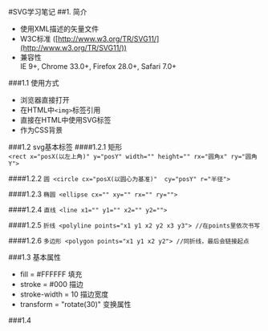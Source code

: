 #SVG学习笔记
##1. 简介  

+ 使用XML描述的矢量文件  
+ W3C标准 ([http://www.w3.org/TR/SVG11/](http://www.w3.org/TR/SVG11/))  
+ 兼容性  
IE 9+, Chrome 33.0+, Firefox 28.0+, Safari 7.0+  

###1.1 使用方式  
+ 浏览器直接打开  
+ 在HTML中`<img>`标签引用
+ 直接在HTML中使用SVG标签
+ 作为CSS背景

###1.2 svg基本标签
####1.2.1 矩形  
`<rect x="posX(以左上角)" y="posY" width="" height="" rx="圆角x" ry="圆角Y">`  

####1.2.2
`圆 <circle cx="posX(以圆心为基准)"  cy="posY" r="半径">`  

####1.2.3 
`椭圆 <ellipse cx="" xy="" rx="" ry="">`

####1.2.4 
`直线 <line x1="" y1="" x2="" y2="">`  

####1.2.5 
`折线 <polyline points="x1 y1 x2 y2 x3 y3"> //在points里依次书写`

####1.2.6 
`多边形 <polygon points="x1 y1 x2 y2"> //同折线，最后会链接起点 ` 

###1.3 基本属性  

+ fill = #FFFFFF  填充  
+ stroke = #000  描边  
+ stroke-width = 10  描边宽度  
+ transform = "rotate(30)" 变换属性

###1.4
